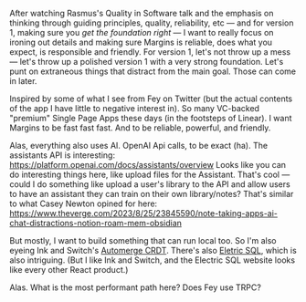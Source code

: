After watching Rasmus's Quality in Software talk and the emphasis on thinking through guiding principles, quality, reliability, etc — and for version 1, making sure you *get the foundation right* — I want to really focus on ironing out details and making sure Margins is reliable, does what you expect, is responsible and friendly. For version 1, let's not throw up a mess — let's throw up a polished version 1 with a very strong foundation. Let's punt on extraneous things that distract from the main goal. Those can come in later.

Inspired by some of what I see from Fey on Twitter (but the actual contents of the app I have little to negative interest in). So many VC-backed "premium" Single Page Apps these days (in the footsteps of Linear). I want Margins to be fast fast fast. And to be reliable, powerful, and friendly.

Alas, everything also uses AI. OpenAI Api calls, to be exact (ha). The assistants API is interesting: https://platform.openai.com/docs/assistants/overview
Looks like you can do interesting things here, like upload files for the Assistant. That's cool — could I do something like upload a user's library to the API and allow users to have an assistant they can train on their own library/notes? That's similar to what Casey Newton opined for here: https://www.theverge.com/2023/8/25/23845590/note-taking-apps-ai-chat-distractions-notion-roam-mem-obsidian

But mostly, I want to build something that can run local too. So I'm also eyeing Ink and Switch's [Automerge CRDT](https://automerge.org). There's also [Eletric SQL](https://electric-sql.com), which is also intriguing. (But I like Ink and Switch, and the Electric SQL website looks like every other React product.)

Alas. What is the most performant path here? Does Fey use TRPC?